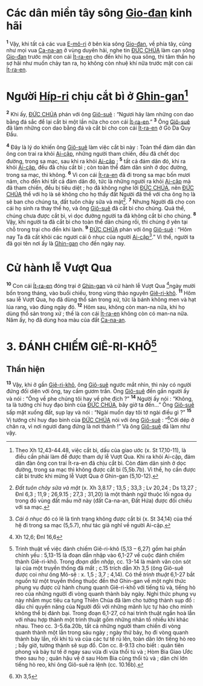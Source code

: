 # Các dân miền tây sông [Gio-đan]() kinh hãi
<sup><b>1</b></sup> Vậy, khi tất cả các vua [E-mô-ri]() ở bên kia sông [Gio-đan](), về phía tây, cũng như mọi vua [Ca-na-an]() ở vùng duyên hải, nghe tin [ĐỨC CHÚA]() làm cạn sông [Gio-đan]() trước mặt con cái [Ít-ra-en]() cho đến khi họ qua sông, thì tâm thần họ sợ hãi như muốn chảy tan ra, họ không còn nhuệ khí nữa trước mặt con cái [Ít-ra-en]().


# Người [Híp-ri]() chịu cắt bì ở [Ghin-gan]()[^1]
<sup><b>2</b></sup> Khi ấy, [ĐỨC CHÚA]() phán với ông [Giô-suê]() : “Ngươi hãy làm những con dao bằng đá sắc để lại cắt bì một lần nữa cho con cái [Ít-ra-en]().” <sup><b>3</b></sup> Ông [Giô-suê]() đã làm những con dao bằng đá và cắt bì cho con cái [Ít-ra-en]() ở Gò Da Quy Đầu.

<sup><b>4</b></sup> Đây là lý do khiến ông [Giô-suê]() làm việc cắt bì này : Toàn thể đám dân đàn ông con trai ra khỏi [Ai-cập](), những người tham chiến, đều đã chết dọc đường, trong sa mạc, sau khi ra khỏi [Ai-cập]() ; <sup><b>5</b></sup> tất cả đám dân đó, khi ra khỏi [Ai-cập](), đều đã chịu cắt bì ; còn toàn thể đám dân sinh ở dọc đường, trong sa mạc, thì không. <sup><b>6</b></sup> Vì con cái [Ít-ra-en]() đã đi trong sa mạc bốn mươi năm, cho đến khi tất cả đám dân đó, tức là những người ra khỏi [Ai-cập]() mà đã tham chiến, đều bị tiêu diệt ; họ đã không nghe lời [ĐỨC CHÚA](), nên [ĐỨC CHÚA]() thề với họ là sẽ không cho họ thấy đất Người đã thề với cha ông họ là sẽ ban cho chúng ta, đất tuôn chảy sữa và mật[^2]. <sup><b>7</b></sup> Nhưng Người đã cho con cái họ sinh ra thay thế họ, và ông [Giô-suê]() đã cắt bì cho chúng. Quả thế, chúng chưa được cắt bì, vì dọc đường người ta đã không cắt bì cho chúng. <sup><b>8</b></sup> Vậy, khi người ta đã cắt bì cho toàn thể dân chúng rồi, thì chúng ở yên tại chỗ trong trại cho đến khi lành. <sup><b>9</b></sup> [ĐỨC CHÚA]() phán với ông [Giô-suê]() : “Hôm nay Ta đã cất khỏi các ngươi cái ô nhục của người [Ai-cập]()[^3].” Vì thế, người ta đã gọi tên nơi ấy là [Ghin-gan]() cho đến ngày nay.


# Cử hành lễ Vượt Qua
<sup><b>10</b></sup> Con cái [Ít-ra-en]() đóng trại ở [Ghin-gan]() và cử hành lễ Vượt Qua [^1*]ngày mười bốn trong tháng, vào buổi chiều, trong vùng thảo nguyên [Giê-ri-khô](). <sup><b>11</b></sup> Hôm sau lễ Vượt Qua, họ đã dùng thổ sản trong xứ, tức là bánh không men và hạt lúa rang, vào đúng ngày đó. <sup><b>12</b></sup> Hôm sau, không còn man-na nữa, khi họ dùng thổ sản trong xứ ; thế là con cái [Ít-ra-en]() không còn có man-na nữa. Năm ấy, họ đã dùng hoa màu của đất [Ca-na-an]().


# 3. ĐÁNH CHIẾM GIÊ-RI-KHÔ[^4]

## Thần hiện
<sup><b>13</b></sup> Vậy, khi ở gần [Giê-ri-khô](), ông [Giô-suê]() ngước mắt nhìn, thì này có người đứng đối diện với ông, tay cầm gươm trần. Ông [Giô-suê]() đến gần người ấy và nói : “Ông về phe chúng tôi hay về phe địch ?” <sup><b>14</b></sup> Người ấy nói : “Không, ta là tướng chỉ huy đạo binh của [ĐỨC CHÚA](), bây giờ ta đến...” Ông [Giô-suê]() sấp mặt xuống đất, sụp lạy và nói : “Ngài muốn dạy tôi tớ ngài điều gì ?” <sup><b>15</b></sup> Vị tướng chỉ huy đạo binh của [ĐỨC CHÚA]() nói với ông [Giô-suê]() : “[^2*]Cởi dép ở chân ra, vì nơi ngươi đang đứng là nơi thánh !” Và ông [Giô-suê]() đã làm như vậy.

[^1]: Theo Xh 12,43-44.48, việc cắt bì, dấu của giao ước (x. St 17,10-11), là điều cần phải làm để được tham dự lễ Vượt Qua. Khi ra khỏi Ai-cập, đám dân đàn ông con trai Ít-ra-en đã chịu cắt bì. Còn đám dân sinh ở dọc đường, trong sa mạc thì không được cắt bì (5,5b.7b). Vì thế, họ cần được cắt bì trước khi mừng lễ Vượt Qua ở Ghin-gan (5,10-12).
[^2]: *Đất tuôn chảy sữa và mật* (x. Xh 3,8.17 ; 13,5 ; 33,3 ; Lv 20,24 ; Ds 13,27 ; Đnl 6,3 ; 11,9 ; 26,9.15 ; 27,3 ; 31,20) là một thành ngữ thuộc lối ngoa dụ trong đó vùng đất mầu mỡ này (đất Ca-na-an, Đất Hứa) được đối chiếu với sa mạc.
[^3]: *Cái ô nhục* đó có lẽ là tình trạng không được cắt bì (x. St 34,14) của thế hệ đi trong sa mạc (5,5.7), như tác giả nghĩ về người Ai-cập.
[^4]: Trình thuật về việc đánh chiếm Giê-ri-khô (5,13 – 6,27) gồm hai phần chính yếu : 5,13-15 là đoạn dẫn nhập vào 6,1-27 về cuộc đánh chiếm thành Giê-ri-khô. Trong *đoạn dẫn nhập*, cc. 13-14 là mảnh văn còn sót lại của một truyền thống đã mất ; c.15 trích dẫn Xh 3,5 (ông Giô-suê được coi như ông Mô-sê : x. 1,5 ; 3,7 ; 4,14). Có thể *trình thuật* 6,1-27 bắt nguồn từ một truyền thống thuộc đền thờ Ghin-gan về một nghi thức phụng vụ được cử hành chung quanh Giê-ri-khô với tiếng tù và, tiếng hò reo của những người đi vòng quanh thành bảy ngày. Nghi thức phụng vụ này nhắm mục tiêu ca tụng Thiên Chúa đã làm cho tường thành sụp đổ : dấu chỉ quyền năng của Người đối với những mãnh lực tự hào cho mình không thể bị đánh bại. Trong đoạn 6,1-27, có hai trình thuật ngắn hoà lẫn với nhau hợp thành một trình thuật gồm những nhân tố nhiều khi khác nhau. Theo cc. 3-5.6a.20b, tất cả những người tham chiến đi vòng quanh thành một lần trong sáu ngày ; ngày thứ bảy, họ đi vòng quanh thành bảy lần, rồi khi tù và của các tư tế rú lên, toàn dân lớn tiếng hò reo ; bấy giờ, tường thành sẽ sụp đổ. Còn cc. 8-9.13 cho biết : quân tiên phong và bảy tư tế ở ngay sau vừa đi vừa thổi tù và ; Hòm Bia Giao Ước theo sau họ ; quân hậu vệ ở sau Hòm Bia cũng thổi tù và ; dân chỉ lớn tiếng hò reo, khi ông Giô-suê ra lệnh (cc. 10.16b).
[^1*]: Xh 12,6; Đnl 16,6
[^2*]: Xh 3,5
